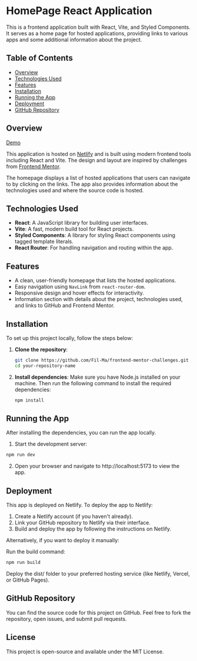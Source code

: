 # HomePage React Application

This is a frontend application built with React, Vite, and Styled Components. It serves as a home page for hosted applications, providing links to various apps and some additional information about the project.

## Table of Contents

- [Overview](#overview)
- [Technologies Used](#technologies-used)
- [Features](#features)
- [Installation](#installation)
- [Running the App](#running-the-app)
- [Deployment](#deployment)
- [GitHub Repository](#github-repository)

## Overview

[Demo](https://precious-centaur-31ac2e.netlify.app/)

This application is hosted on [Netlify](https://www.netlify.com/) and is built using modern frontend tools including React and Vite. The design and layout are inspired by challenges from [Frontend Mentor](https://www.frontendmentor.io/challenges).

The homepage displays a list of hosted applications that users can navigate to by clicking on the links. The app also provides information about the technologies used and where the source code is hosted.

## Technologies Used

- **React**: A JavaScript library for building user interfaces.
- **Vite**: A fast, modern build tool for React projects.
- **Styled Components**: A library for styling React components using tagged template literals.
- **React Router**: For handling navigation and routing within the app.

## Features

- A clean, user-friendly homepage that lists the hosted applications.
- Easy navigation using `NavLink` from `react-router-dom`.
- Responsive design and hover effects for interactivity.
- Information section with details about the project, technologies used, and links to GitHub and Frontend Mentor.

## Installation

To set up this project locally, follow the steps below:

1. **Clone the repository**:
   ```bash
   git clone https://github.com/Fil-Ma/frontend-mentor-challenges.git
   cd your-repository-name
   ```
2. **Install dependencies**:
   Make sure you have Node.js installed on your machine. Then run the following command to install the required dependencies:
   ```bash
   npm install
   ```

## Running the App

After installing the dependencies, you can run the app locally.

1. Start the development server:

```bash
npm run dev
```

2. Open your browser and navigate to http://localhost:5173 to view the app.

## Deployment

This app is deployed on Netlify. To deploy the app to Netlify:

1. Create a Netlify account (if you haven't already).
2. Link your GitHub repository to Netlify via their interface.
3. Build and deploy the app by following the instructions on Netlify.

Alternatively, if you want to deploy it manually:

Run the build command:

```bash
npm run build
```

Deploy the dist/ folder to your preferred hosting service (like Netlify, Vercel, or GitHub Pages).

## GitHub Repository

You can find the source code for this project on GitHub.
Feel free to fork the repository, open issues, and submit pull requests.

## License

This project is open-source and available under the MIT License.
